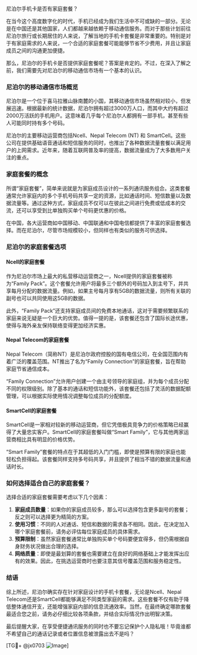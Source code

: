 尼泊尔手机卡是否有家庭套餐？

在当今这个高度数字化的时代，手机已经成为我们生活中不可或缺的一部分。无论是在中国还是其他国家，人们都越来越依赖于移动通信服务。而对于那些计划前往尼泊尔旅行或长期居住的人来说，了解当地的手机卡套餐是非常重要的。特别是对于有家庭需求的人来说，一个合适的家庭套餐可能能够节省不少费用，并且让家庭成员之间的沟通更加便捷。

那么，尼泊尔的手机卡是否提供家庭套餐呢？答案是肯定的。不过，在深入了解之前，我们需要先对尼泊尔的移动通信市场有一个基本的认识。

### 尼泊尔的移动通信市场概览

尼泊尔是一个位于喜马拉雅山脉南麓的小国，其移动通信市场虽然相对较小，但发展迅速。根据最新的统计数据，尼泊尔拥有超过3000万人口，而其中大约有超过2000万活跃的手机用户。这意味着几乎每个尼泊尔人都拥有一部手机，甚至有些人可能同时持有多个号码。

尼泊尔的主要移动运营商包括Ncell、Nepal Telecom (NT) 和 SmartCell。这些公司在提供基础语音通话和短信服务的同时，也推出了各种数据流量套餐以满足用户的上网需求。近年来，随着互联网普及率的提高，数据流量成为了大多数用户关注的重点。

### 家庭套餐的概念

所谓“家庭套餐”，简单来说就是为家庭成员设计的一系列通讯服务组合。这类套餐通常允许家庭内的多个手机号码共享一定的资源，比如通话时间、短信数量以及数据流量等。通过这种方式，家庭成员不仅可以在彼此之间进行免费或低成本的交流，还可以享受到比单独购买单个号码更优惠的价格。

在中国，各大运营商如中国移动、中国联通和中国电信都提供了丰富的家庭套餐选择。而在尼泊尔，尽管市场规模较小，但同样也有类似的服务可供选择。

### 尼泊尔的家庭套餐选项

#### Ncell的家庭套餐

作为尼泊尔市场上最大的私营移动运营商之一，Ncell提供的家庭套餐被称为“Family Pack”。这个套餐允许用户将最多三个额外的号码加入到主号下，并共享每月分配的数据流量。例如，如果主号每月享有5GB的数据流量，则所有关联的副号也可以共同使用这5GB的数据。

此外，“Family Pack”还支持家庭成员间的免费本地通话，这对于需要频繁联系的家庭来说无疑是一个巨大的优势。值得一提的是，该套餐还包含了国际长途优惠，使得与海外亲友保持联络变得更加经济实惠。

#### Nepal Telecom的家庭套餐

Nepal Telecom（简称NT）是尼泊尔政府控股的国有电信公司，在全国范围内有着广泛的覆盖范围。NT推出了名为“Family Connection”的家庭套餐，旨在帮助家庭节省通信成本。

“Family Connection”允许用户创建一个由主号领导的家庭组，并为每个成员分配不同的权限级别。除了基本的通话和短信功能外，该套餐还包括了灵活的数据配额管理，可以根据实际使用情况调整每位成员的分配额度。

#### SmartCell的家庭套餐

SmartCell是一家相对较新的移动运营商，但它凭借极具竞争力的价格策略已经赢得了大量忠实客户。SmartCell的家庭套餐叫做“Smart Family”，它与其他两家运营商相比具有明显的价格优势。

“Smart Family”套餐的特点在于其超低的入门门槛，即使是预算有限的家庭也能轻松负担得起。该套餐同样支持多号码共享，并且提供了相当不错的数据流量和通话时长。

### 如何选择适合自己的家庭套餐？

选择合适的家庭套餐需要考虑以下几个因素：

1. **家庭成员数量**：如果你的家庭成员较多，那么可以选择包含更多副号的套餐；反之则可以选择更为精简的方案。
2. **使用习惯**：不同的人对通话、短信和数据的需求各不相同。因此，在决定加入哪个家庭套餐前，请务必评估每位家庭成员的具体需求。
3. **预算限制**：虽然家庭套餐通常比单独购买单个号码要便宜得多，但仍需根据自身财务状况做出合理的选择。
4. **网络质量**：即使是最划算的套餐也需要建立在良好的网络基础上才能发挥出应有的效果。因此，在挑选运营商时也要注意其信号覆盖范围和服务稳定性。

### 结语

综上所述，尼泊尔确实存在针对家庭设计的手机卡套餐，无论是Ncell、Nepal Telecom还是SmartCell都能够满足不同类型家庭的需求。这些套餐不仅有助于降低整体通信开支，还能增强家庭内部的信息流通效率。当然，在最终确定哪款套餐最适合您之前，请务必仔细比较各项条款，并结合实际情况作出明智决策。

最后提醒大家，在享受便捷通讯服务的同时也不要忘记保护个人隐私哦！毕竟谁都不希望自己的通话记录或者位置信息被泄露出去不是吗？

[TG💪+ @jx0703 ![Image](https://github.com/user-attachments/assets/dbca1d08-cadb-493c-b0ec-ad6f7a83f270)]